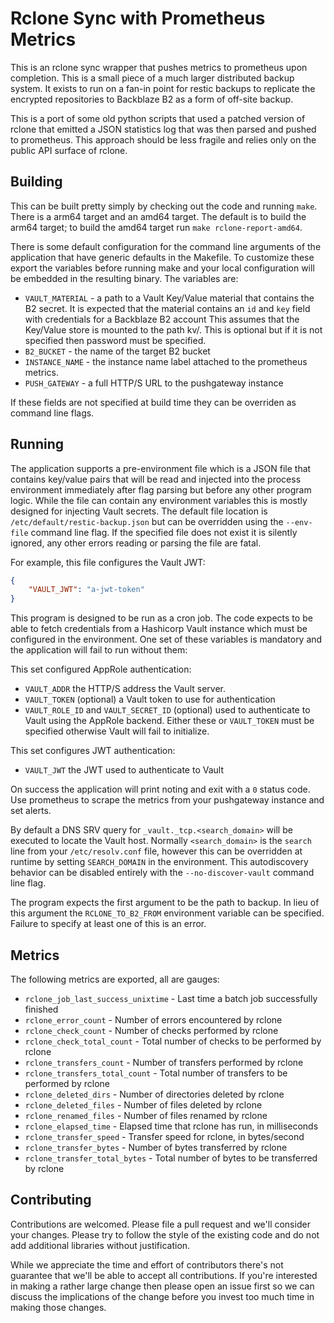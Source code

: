 # Rclone Sync with Prometheus Metrics

This is an rclone sync wrapper that pushes metrics to prometheus
upon completion. This is a small piece of a much larger distributed
backup system. It exists to run on a fan-in point for restic backups
to replicate the encrypted repositories to Backblaze B2 as a form of
off-site backup.

This is a port of some old python scripts that used a patched version
of rclone that emitted a JSON statistics log that was then parsed and
pushed to prometheus. This approach should be less fragile and relies
only on the public API surface of rclone.

## Building

This can be built pretty simply by checking out the code and running
`make`. There is a arm64 target and an amd64 target. The default is
to build the arm64 target; to build the amd64 target run
`make rclone-report-amd64`.

There is some default configuration for the command line arguments
of the application that have generic defaults in the Makefile. To
customize these export the variables before running make and your local
configuration will be embedded in the resulting binary. The variables
are:

 * `VAULT_MATERIAL` - a path to a Vault Key/Value material that contains
   the B2 secret. It is expected that the material contains an `id` and
   `key` field with credentials for a Backblaze B2 account This assumes
   that the Key/Value store is mounted to the path kv/. This is optional
   but if it is not specified then password must be specified.
 * `B2_BUCKET` - the name of the target B2 bucket
 * `INSTANCE_NAME` - the instance name label attached to the prometheus
    metrics.
 * `PUSH_GATEWAY` - a full HTTP/S URL to the pushgateway instance

If these fields are not specified at build time they can be overriden as
command line flags.

## Running

The application supports a pre-environment file which is a JSON file
that contains key/value pairs that will be read and injected into the
process environment immediately after flag parsing but before any other
program logic. While the file can contain any environment variables
this is mostly designed for injecting Vault secrets. The default file
location is `/etc/default/restic-backup.json` but can be overridden
using the `--env-file` command line flag. If the specified file does not
exist it is silently ignored, any other errors reading or parsing the
file are fatal.

For example, this file configures the Vault JWT:

```json
{
    "VAULT_JWT": "a-jwt-token"
}
```

This program is designed to be run as a cron job. The code expects to be
able to fetch credentials from a Hashicorp Vault instance which must be
configured in the environment. One set of these variables is mandatory
and the application will fail to run without them:

This set configured AppRole authentication:

* `VAULT_ADDR` the HTTP/S address the Vault server.
* `VAULT_TOKEN` (optional) a Vault token to use for authentication
* `VAULT_ROLE_ID` and `VAULT_SECRET_ID` (optional) used to authenticate
  to Vault using the AppRole backend. Either these or `VAULT_TOKEN` must
  be specified otherwise Vault will fail to initialize.

This set configures JWT authentication:

* `VAULT_JWT` the JWT used to authenticate to Vault

On success the application will print noting and exit with a `0` status
code. Use prometheus to scrape the metrics from your pushgateway
instance and set alerts.

By default a DNS SRV query for `_vault._tcp.<search_domain>` will
be executed to locate the Vault host. Normally `<search_domain>`
is the `search` line from your `/etc/resolv.conf` file, however
this can be overridden at runtime by setting `SEARCH_DOMAIN` in the
environment. This autodiscovery behavior can be disabled entirely with
the `--no-discover-vault` command line flag.

The program expects the first argument to be the path to backup. In lieu
of this argument the `RCLONE_TO_B2_FROM` environment variable can be
specified. Failure to specify at least one of this is an error.

## Metrics

The following metrics are exported, all are gauges:

 * `rclone_job_last_success_unixtime` - Last time a batch job successfully finished
 * `rclone_error_count` - Number of errors encountered by rclone
 * `rclone_check_count` - Number of checks performed by rclone
 * `rclone_check_total_count` - Total number of checks to be performed by rclone
 * `rclone_transfers_count` - Number of transfers performed by rclone
 * `rclone_transfers_total_count` - Total number of transfers to be performed by rclone
 * `rclone_deleted_dirs` - Number of directories deleted by rclone
 * `rclone_deleted_files` - Number of files deleted by rclone
 * `rclone_renamed_files` - Number of files renamed by rclone
 * `rclone_elapsed_time` - Elapsed time that rclone has run, in milliseconds
 * `rclone_transfer_speed` - Transfer speed for rclone, in bytes/second
 * `rclone_transfer_bytes` - Number of bytes transferred by rclone
 * `rclone_transfer_total_bytes` - Total number of bytes to be transferred by rclone 

## Contributing

Contributions are welcomed. Please file a pull request and we'll
consider your changes. Please try to follow the style of the existing
code and do not add additional libraries without justification.

While we appreciate the time and effort of contributors there's not
guarantee that we'll be able to accept all contributions. If you're
interested in making a rather large change then please open an issue
first so we can discuss the implications of the change before you invest
too much time in making those changes.
